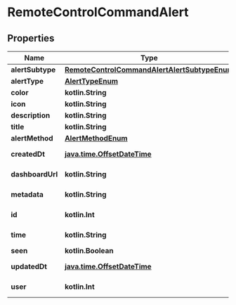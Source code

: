 
# RemoteControlCommandAlert

## Properties
Name | Type | Description | Notes
------------ | ------------- | ------------- | -------------
**alertSubtype** | [**RemoteControlCommandAlertAlertSubtypeEnum**](RemoteControlCommandAlertAlertSubtypeEnum.md) |  | 
**alertType** | [**AlertTypeEnum**](AlertTypeEnum.md) |  | 
**color** | **kotlin.String** |  | 
**icon** | **kotlin.String** |  | 
**description** | **kotlin.String** |  | 
**title** | **kotlin.String** |  | 
**alertMethod** | [**AlertMethodEnum**](AlertMethodEnum.md) |  |  [optional]
**createdDt** | [**java.time.OffsetDateTime**](java.time.OffsetDateTime.md) |  |  [optional] [readonly]
**dashboardUrl** | **kotlin.String** |  |  [optional] [readonly]
**metadata** | **kotlin.String** |  |  [optional] [readonly]
**id** | **kotlin.Int** |  |  [optional] [readonly]
**time** | **kotlin.String** |  |  [optional] [readonly]
**seen** | **kotlin.Boolean** |  |  [optional]
**updatedDt** | [**java.time.OffsetDateTime**](java.time.OffsetDateTime.md) |  |  [optional] [readonly]
**user** | **kotlin.Int** |  |  [optional] [readonly]



